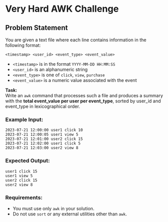 # Very Hard AWK Challenge

## Problem Statement

You are given a text file where each line contains information in the following format:

```
<timestamp> <user_id> <event_type> <event_value>
```

- `<timestamp>` is in the format `YYYY-MM-DD HH:MM:SS`
- `<user_id>` is an alphanumeric string
- `<event_type>` is one of `click`, `view`, `purchase`
- `<event_value>` is a numeric value associated with the event

**Task:**  
Write an `awk` command that processes such a file and produces a summary with the **total event_value per user per event_type**, sorted by user_id and event_type in lexicographical order.

### Example Input:

```
2023-07-21 12:00:00 user1 click 10
2023-07-21 12:00:05 user1 view 5
2023-07-21 12:01:00 user2 click 15
2023-07-21 12:02:00 user1 click 5
2023-07-21 12:03:00 user2 view 8
```

### Expected Output:

```
user1 click 15
user1 view 5
user2 click 15
user2 view 8
```

### Requirements:

- You must use only `awk` in your solution.
- Do not use `sort` or any external utilities other than `awk`.